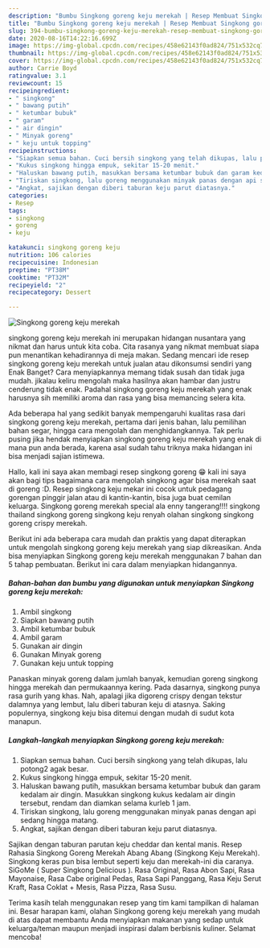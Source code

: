 ```yaml
---
description: "Bumbu Singkong goreng keju merekah | Resep Membuat Singkong goreng keju merekah Yang Sempurna"
title: "Bumbu Singkong goreng keju merekah | Resep Membuat Singkong goreng keju merekah Yang Sempurna"
slug: 394-bumbu-singkong-goreng-keju-merekah-resep-membuat-singkong-goreng-keju-merekah-yang-sempurna
date: 2020-08-16T14:22:16.699Z
image: https://img-global.cpcdn.com/recipes/458e62143f0ad824/751x532cq70/singkong-goreng-keju-merekah-foto-resep-utama.jpg
thumbnail: https://img-global.cpcdn.com/recipes/458e62143f0ad824/751x532cq70/singkong-goreng-keju-merekah-foto-resep-utama.jpg
cover: https://img-global.cpcdn.com/recipes/458e62143f0ad824/751x532cq70/singkong-goreng-keju-merekah-foto-resep-utama.jpg
author: Carrie Boyd
ratingvalue: 3.1
reviewcount: 15
recipeingredient:
- " singkong"
- " bawang putih"
- " ketumbar bubuk"
- " garam"
- " air dingin"
- " Minyak goreng"
- " keju untuk topping"
recipeinstructions:
- "Siapkan semua bahan. Cuci bersih singkong yang telah dikupas, lalu potong2 agak besar."
- "Kukus singkong hingga empuk, sekitar 15-20 menit."
- "Haluskan bawang putih, masukkan bersama ketumbar bubuk dan garam kedalam air dingin. Masukkan singkong kukus kedalam air dingin tersebut, rendam dan diamkan selama kurleb 1 jam."
- "Tiriskan singkong, lalu goreng menggunakan minyak panas dengan api sedang hingga matang."
- "Angkat, sajikan dengan diberi taburan keju parut diatasnya."
categories:
- Resep
tags:
- singkong
- goreng
- keju

katakunci: singkong goreng keju 
nutrition: 106 calories
recipecuisine: Indonesian
preptime: "PT38M"
cooktime: "PT32M"
recipeyield: "2"
recipecategory: Dessert

---
```



![Singkong goreng keju merekah](https://img-global.cpcdn.com/recipes/458e62143f0ad824/751x532cq70/singkong-goreng-keju-merekah-foto-resep-utama.jpg)


singkong goreng keju merekah ini merupakan hidangan nusantara yang nikmat dan harus untuk kita coba. Cita rasanya yang nikmat membuat siapa pun menantikan kehadirannya di meja makan.
Sedang mencari ide resep singkong goreng keju merekah untuk jualan atau dikonsumsi sendiri yang Enak Banget? Cara menyiapkannya memang tidak susah dan tidak juga mudah. jikalau keliru mengolah maka hasilnya akan hambar dan justru cenderung tidak enak. Padahal singkong goreng keju merekah yang enak harusnya sih memiliki aroma dan rasa yang bisa memancing selera kita.

Ada beberapa hal yang sedikit banyak mempengaruhi kualitas rasa dari singkong goreng keju merekah, pertama dari jenis bahan, lalu pemilihan bahan segar, hingga cara mengolah dan menghidangkannya. Tak perlu pusing jika hendak menyiapkan singkong goreng keju merekah yang enak di mana pun anda berada, karena asal sudah tahu triknya maka hidangan ini bisa menjadi sajian istimewa.

Hallo, kali ini saya akan membagi resep singkong goreng 😁 kali ini saya akan bagi tips bagaimana cara mengolah singkong agar bisa merekah saat di goreng :D. Resep singkong keju mekar ini cocok untuk pedagang gorengan pinggir jalan atau di kantin-kantin, bisa juga buat cemilan keluarga. Singkong goreng merekah special ala enny tangerang!!!! singkong thailand singkong goreng singkong keju renyah olahan singkong singkong goreng crispy merekah.


Berikut ini ada beberapa cara mudah dan praktis yang dapat diterapkan untuk mengolah singkong goreng keju merekah yang siap dikreasikan. Anda bisa menyiapkan Singkong goreng keju merekah menggunakan 7 bahan dan 5 tahap pembuatan. Berikut ini cara dalam menyiapkan hidangannya.

<!--inarticleads1-->

##### Bahan-bahan dan bumbu yang digunakan untuk menyiapkan Singkong goreng keju merekah:

1. Ambil  singkong
1. Siapkan  bawang putih
1. Ambil  ketumbar bubuk
1. Ambil  garam
1. Gunakan  air dingin
1. Gunakan  Minyak goreng
1. Gunakan  keju untuk topping


Panaskan minyak goreng dalam jumlah banyak, kemudian goreng singkong hingga merekah dan permukaannya kering. Pada dasarnya, singkong punya rasa gurih yang khas. Nah, apalagi jika digoreng crispy dengan tekstur dalamnya yang lembut, lalu diberi taburan keju di atasnya. Saking populernya, singkong keju bisa ditemui dengan mudah di sudut kota manapun. 

<!--inarticleads2-->

##### Langkah-langkah menyiapkan Singkong goreng keju merekah:

1. Siapkan semua bahan. Cuci bersih singkong yang telah dikupas, lalu potong2 agak besar.
1. Kukus singkong hingga empuk, sekitar 15-20 menit.
1. Haluskan bawang putih, masukkan bersama ketumbar bubuk dan garam kedalam air dingin. Masukkan singkong kukus kedalam air dingin tersebut, rendam dan diamkan selama kurleb 1 jam.
1. Tiriskan singkong, lalu goreng menggunakan minyak panas dengan api sedang hingga matang.
1. Angkat, sajikan dengan diberi taburan keju parut diatasnya.


Sajikan dengan taburan parutan keju cheddar dan kental manis. Resep Rahasia Singkong Goreng Merekah Abang Abang (Singkong Keju Merekah). Singkong keras pun bisa lembut seperti keju dan merekah-ini dia caranya. SiGoMe ( Super Singkong Delicious ). Rasa Original, Rasa Abon Sapi, Rasa Mayonaise, Rasa Cabe original Pedas, Rasa Sapi Panggang, Rasa Keju Serut Kraft, Rasa Coklat + Mesis, Rasa Pizza, Rasa Susu. 

Terima kasih telah menggunakan resep yang tim kami tampilkan di halaman ini. Besar harapan kami, olahan Singkong goreng keju merekah yang mudah di atas dapat membantu Anda menyiapkan makanan yang sedap untuk keluarga/teman maupun menjadi inspirasi dalam berbisnis kuliner. Selamat mencoba!
